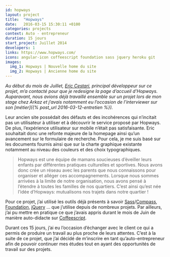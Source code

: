 ```yaml
---
id: hopways
layout: project
title:  "Hopways"
date:   2016-03-15 15:30:11 +0100
categories: projects
context: Auto - entrepreneur
duration: 15 jours
start_project: Juillet 2014
developers: 1
links: https://www.hopways.com/
icons: angular-icon coffeescript foundation sass jquery heroku git
images:
  img_1: Hopways | Nouvelle home du site
  img_2: Hopways | Ancienne home du site
---
```


*Au début du mois de Juillet, [Eric Cestari][cstar], principal développeur sur
ce projet, m’a contacté pour que je redesigne la page d’accueil d’Hopways.
Auparavant, nous avions déjà travaillé ensemble sur un projet lors de mon stage
chez Arkaz et j’avais notamment eu l’occasion de l’interviewer sur son
[métier]({% post_url 2016-03-12-entretien %}).*

Leur ancien site possédait des défauts et des incohérences qui n’incitait pas un
utilisateur à utiliser et à découvrir le service proposé par Hopways. De plus,
l’expérience utilisateur sur mobile n’était pas satisfaisante. Eric souhaitait
donc une refonte majeure de la homepage ainsi qu’un avancement sur le formulaire
de recherche. Pour cela, je me suis basé sur les documents fournis ainsi que sur
la charte graphique existante notamment au niveau des couleurs et des choix
typographiques.

> Hopways est une équipe de mamans soucieuses d’éveiller leurs enfants par
différentes pratiques culturelles et sportives. Nous avons donc crée un réseau
avec les parents que nous connaissons pour organiser et alléger ces
accompagnements. Lorsque nous sommes arrivées à la limite de notre organisation,
nous avons pensé à l’étendre à toutes les familles de nos quartiers. C’est ainsi
qu’est née l’idée d’Hopways: mutualisons nos trajets dans notre quartier !

Pour ce projet, j’ai utilisé les outils déjà présents à savoir
[Sass][sass]/[Compass][compass], [Foundation][foundation], [jQuery][jquery] ...
que j’utilise depuis de nombreux projets. Par ailleurs, j’ai pu mettre en pratique
ce que j’avais appris durant le mois de Juin de manière auto-didacte sur
[Coffeescript][codeschool].

Durant ces 15 jours, j’ai eu l’occasion d’échanger avec le client ce qui a
permis de produire un travail au plus proche de leurs attentes. C’est à la
suite de ce projet, que j’ai décidé de m’inscrire en tant qu’auto-entrepreneur
afin de pouvoir continuer mes études tout en ayant des opportunités de travail
sur des projets.

[cstar]:      http://eric.cestari.info/
[sass]:       http://sass-lang.com
[compass]:    http://compass-style.org
[foundation]: http://foundation.zurb.com
[jquery]:     http://jquery.com
[codeschool]: http://coffeescript.codeschool.com/
